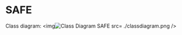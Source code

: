 # SAFE

Class diagram:
<img![Class Diagram SAFE](https://user-images.githubusercontent.com/79202858/115720414-3fc9fc80-a3a7-11eb-930a-cda1ac6db0a4.png)
src= ./classdiagram.png
/>
